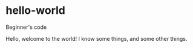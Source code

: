 # hello-world
Beginner's code

Hello, welcome to the world!
I know some things, and some other things.
